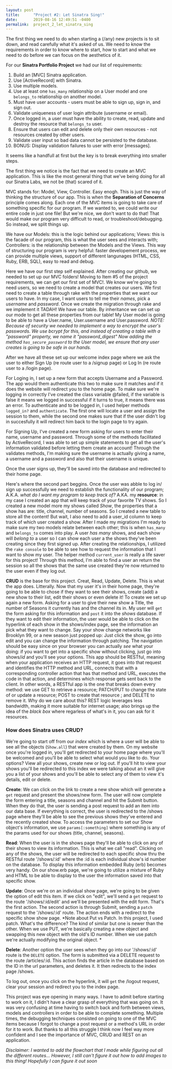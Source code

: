 ```yaml
---
layout: post
title:      "Project #2: Let Sinatra Sing!"
date:       2019-08-16 12:49:51 -0400
permalink:  project_2_let_sinatra_sing
---
```



The first thing we need to do when starting a (/any) new projects is to sit down, and read carefully what it's asked of us. We need to know the requirements in order to know where to start, how to start and what we need to do before we can focus on the aesthetics of it. 

For our **Sinatra Portfolio Project** we had our list of requirements:

1. Build an [MVC] Sinatra application.
2. Use [ActiveRecord] with Sinatra.
3. Use multiple models.
4. Use at least one `has_many` relationship on a User model and one `belongs_to` relationship on another model.
5. Must have user accounts - users must be able to sign up, sign in, and sign out.
6. Validate uniqueness of user login attribute (username or email).
7. Once logged in, a user must have the ability to create, read, update and destroy the resource that `belongs_to` user.
8. Ensure that users can edit and delete only their own resources - not resources created by other users.
9. Validate user input so bad data cannot be persisted to the database.
10. BONUS: Display validation failures to user with error [messages]. 

It seems like a handfull at first but the key is to break everything into smaller steps. 

The first thing we notice is the fact that we need to create an MVC application. This is like the most general thing that we've being doing for all our Sinatra Labs, we not be (that) scared of it. 

MVC stands for: Model, View, Controller. Easy enogh. This is just the way of thinking the structure of our app. This is when the **Separation of Concerns** principle comes along. Each one of the MVC items is going to take care of something specific for our program. If we wanted to, we could write our entire code in just one file! But we're nice, we don't want to do that! That would make our program very difficult to read, or troubleshoot/debugging. So instead, we split things up. 

We have our Models: this is the logic behind our applications; Views: this is the facade of our program, this is what the user sees and interacts with; Controllers: is the relationship between the Models and the Views. This way of structuring our program is very helpful: faster developement process, we can provide multiple views, support of different langunages (HTML, CSS, Ruby, ERB, SQL), easy to read and debug. 

Here we have our first step self explained. After creating our github, we needed to set up our MVC folders! Moving to Item #5 of the project requirements, we can get our first set of MVC!. We know we're going to need users, so we need to create a model that creates our users. We first need to create a table through rake with the properties that we want our users to have. In my case, I want users to tell me their *names*, pick a *username* and *password*. Once we create the migration through rake and we implement it TADAH! We have our table. By inheritance we can set up our mode to get all these properties from our table! My User model is going to be able to have a User.name, User.username and User.password. *NOTE: Because of security we needed to implement a way to encrypt the user's passwords. We use bcrypt for this, and instead of creating  a table with a "password" property, we name it "password_digest" Now adding the method `has_secure_password` to the User model, we ensure that any user creates is going to be safe in our hands.*

After we have all these set up our welcome index page where we ask the user to either Sign Up (re route user to a /signup page) or Log In (re route user to a /login page).

For Loging in, I set up a new form that accepts Username and a Password. The app would them authenticate this two to make sure it matches and if it does the website will redirect you to the home page. To make sure we're logging in correctly I've created the class variable @failed, if the variable is false it means we logged in successful if it turns to true, it means there was an error. 
To authenticate and to be logged in, I used helper methods `logged_in?` and `authenticate`. The first one will locate a user and assign the session to them, while the second one makes sure that if the user didn't log in succesfully it will redirect him back to the login page to try again. 

For Signing Up, I've created a new form asking for users to enter their name, username and password. Through some of the methods facilitated by ActiveRecord, I was able to set up simple statements to get all the user's information validated before letting them create an account! Through the validates methods, I'm making sure the username is actually giving a name, a username and a password and also that their username is unique. 

Once the user signs up, they'll be saved into the database and redirected to their home page. 

Here's where the second part beggins. Once the user was abble to log in/ sign up successfully we need to establish the functionality of our program; A.K.A. *what do I want my program to keep track of?* A.KA. my **resource**: in my case I created an app that will keep track of your favorite TV shows. So I created a new model more my shows called *Show*, the properties that a show has are: title, channel, number of seasons. So I created a new table to store all the content! But wait, I also need to add a user_id column to keep track of which user created a show. After I made my migrations I'm ready to make sure my two models relate between each other; this is when `has_many` and `belongs_to` comes into play. A user *has many* shows, and each show will *belong to* a user so I can show each user a the shows they've been creating since they first signed up. After creating the relationships, I utilized the `rake console` to be able to see how to request the information that I want to show my user. The helper method `current_user` is really a life saver for this project! Through this method, I'm able to find a user an return the session so all the shows that the same use created they're now returned to the user even if they log out. 

**CRUD** is the base for this project. Creat, Read, Update, Delete. This is what the app does. Litterally. Now that my user it's in their home page, they're going to be able to chose if they want to see their shows, create (add) a new show to their list, edit their shows or even delete it! To create we set up again a new form. Asking for a user to give their new show a Title, the number of Seasons it currently has and the channel its in. My user will `get` the form asking for this information and `post` it into the *shows* database. If they want to edit their information, the user would be able to click on the hyperlink of each show in the shows/index page, see the information an pick what they want to change. Say your show change networks like Brooklyn 99, or a new season just popped up: Just click the show, go into edit and you can change the information through patching. The navigation should be easy since on your browser you can actually *see* what your doing: if you want to get into a specific show without clicking, just go into shows/*id* and you'll see your options. This app should be RESTful, meaning when your application receives an HTTP request, it goes into that request and identifies the HTTP method and URL, connects that with a corresponding controller action that has that method and URL, executes the code in that action, and determines which response gets sent back to the client. In other words, a RESTful app is the one that breaks down every method: we use GET to retrieve a resource;  PATCH/PUT to change the state of or update a resource; POST to create that resource ; and DELETE to remove it. Why do we care about this? REST logic leverages less bandwidth, making it more suitable for internet usage; also brings up the idea of the *black box* where regarless of what's in it, you can ask for it resources. 

### How does Sinatra uses CRUD? 

We're going to start off from our *index*  which is where a user will be able to see all the objects (`Show.all`) that were created by them. On my website once you're logged in, you'll get redirected to your home page where you'll be welcomed and you'll be able to select what would you like to do. Your options? View all your shows, create new or log out. If you'll hit to view your shows you'll be redirected to this index we were talking about an it will give you a list of your shows and you'll be able to select any of them to view it's details, edit or delete.  

**Create**: We can click on the link to create a new show which will generate a `get` request and present the shows/new form. The user will now complete the form entering a title, seasons and channel and hit the Submit button. When they do that, the user is sending a post request to add an item into our data base. If everything is correct, the user is redirected to the /shows page where they'll be able to see the previous shows they've entered and the recently created show. To access the parameters to set our Show object's information, we use `params[:something]` where something is any of the params used for our shows (title, channel, seasons).

**Read**: When the user is in the shows page they'll be able to click on any of their shows to view its information. This is what we call "read". Clicking on any of the shows, the user will be redirected to each specific show thru the RESTful route '/shows/:id' where the :id is each individual show's id number on the database. To display this information embedded Ruby (erb) becomes very handy. On our show.erb page, we're going to utilize a mixture of Ruby and HTML to be able to display to the user the information saved into that specific show. 

**Update**: Once we're on an individual show page, we're going to be given the option of edit this item. If we click on "edit", we'll send a `get` request to the route  '/shows/:id/edit' and we'll be presented with the edit form. That's the first action. The second action is through Submit, sending a `patch` request to the '/shows/:id' route. The action ends with a redirect to the specific show show page. 
*Note about Put vs Patch. In this project, I used patch. What's the difference? The kind of similar but one is newer than the other. When we use PUT, we're basically creating a new object and swapping this new object with the old's ID number. When we use patch we're actually modifying the original object. *

**Delete**: Another option the user sees when they go into our '/shows/:id' route is the `DELETE` option. The form is submitted via a DELETE request to the route /articles/:id. This action finds the article in the database based on the ID in the url parameters, and deletes it. It then redirects to the index page /shows.


To log out,  once you click on the hyperlink, it will `get` the /logout request, clear your session and redirect you to the index page. 

This project was eye opening in many ways. I have to admit before starting to work on it, I didn't have a clear grasp of everything that was going on. It was very confusing at time having to switch back and forth between views, models and controllers in order to be able to complete something. Multiple times, the debugging techniques consisted on going to one of the MVC items because I forgot to change a post request or a method's URL in order for it to work. But thanks to all this struggle I think now I feel way more confident and I see the importance of MVC, CRUD and REST on an application. 

*Disclaimer: I wanted to add the flowchart that I made while figuring out all the different routes... However, I still can't figure it out how to add images to this thing! Hopefully I can figure it out soon* 









